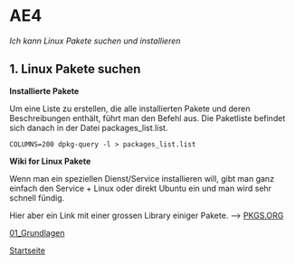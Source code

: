 # AE4
*Ich kann Linux Pakete suchen und installieren*

## 1. Linux Pakete suchen

**Installierte Pakete**

Um eine Liste zu erstellen, die alle installierten Pakete und deren Beschreibungen enthält, führt man den Befehl aus. Die Paketliste befindet sich danach in der Datei packages_list.list.

`COLUMNS=200 dpkg-query -l > packages_list.list`

**Wiki for Linux Pakete**

Wenn man ein speziellen Dienst/Service installieren will, gibt man ganz einfach den Service + Linux oder direkt Ubuntu ein und man wird sehr schnell fündig.

Hier aber ein Link mit einer grossen Library einiger Pakete. --> [PKGS.ORG](https://pkgs.org/)

[01_Grundlagen](../01_Grundlage)

[Startseite](https://github.com/ask-yo-girl-about-me/Project-Future)